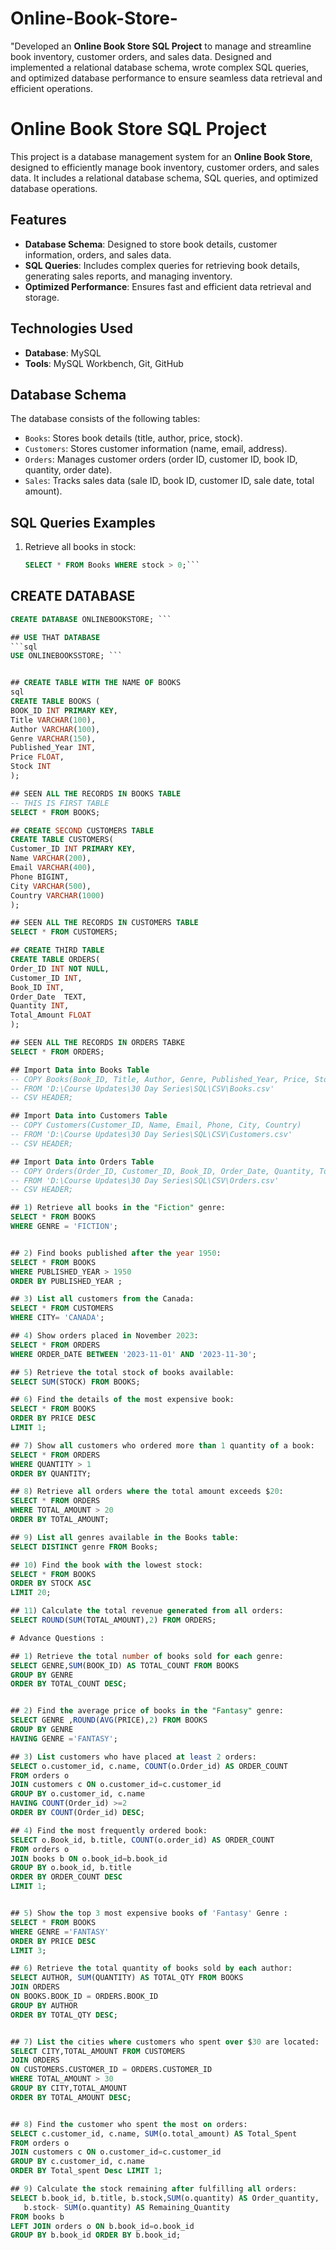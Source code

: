 # Online-Book-Store-
"Developed an **Online Book Store SQL Project** to manage and streamline book inventory, customer orders, and sales data. Designed and implemented a relational database schema, wrote complex SQL queries, and optimized database performance to ensure seamless data retrieval and efficient operations.

# Online Book Store SQL Project

This project is a database management system for an **Online Book Store**, designed to efficiently manage book inventory, customer orders, and sales data. It includes a relational database schema, SQL queries, and optimized database operations.

## Features
- **Database Schema**: Designed to store book details, customer information, orders, and sales data.
- **SQL Queries**: Includes complex queries for retrieving book details, generating sales reports, and managing inventory.
- **Optimized Performance**: Ensures fast and efficient data retrieval and storage.

## Technologies Used
- **Database**: MySQL
- **Tools**: MySQL Workbench, Git, GitHub

## Database Schema
The database consists of the following tables:
- `Books`: Stores book details (title, author, price, stock).
- `Customers`: Stores customer information (name, email, address).
- `Orders`: Manages customer orders (order ID, customer ID, book ID, quantity, order date).
- `Sales`: Tracks sales data (sale ID, book ID, customer ID, sale date, total amount).

## SQL Queries Examples
1. Retrieve all books in stock:
   ```sql
   SELECT * FROM Books WHERE stock > 0;```


## CREATE DATABASE 
 ```sql
CREATE DATABASE ONLINEBOOKSTORE; ```

## USE THAT DATABASE 
 ```sql
USE ONLINEBOOKSSTORE; ```


## CREATE TABLE WITH THE NAME OF BOOKS
sql
CREATE TABLE BOOKS (
BOOK_ID INT PRIMARY KEY,
Title VARCHAR(100),
Author VARCHAR(100),
Genre VARCHAR(150),
Published_Year INT,
Price FLOAT,	
Stock INT
);

## SEEN ALL THE RECORDS IN BOOKS TABLE 
-- THIS IS FIRST TABLE 
SELECT * FROM BOOKS;

## CREATE SECOND CUSTOMERS TABLE
CREATE TABLE CUSTOMERS(
Customer_ID INT PRIMARY KEY,
Name VARCHAR(200),	
Email VARCHAR(400),
Phone BIGINT,	
City VARCHAR(500),
Country VARCHAR(1000)
);

## SEEN ALL THE RECORDS IN CUSTOMERS TABLE 
SELECT * FROM CUSTOMERS;

## CREATE THIRD TABLE 
CREATE TABLE ORDERS(
Order_ID INT NOT NULL,
Customer_ID	INT,
Book_ID	INT,
Order_Date	TEXT,
Quantity INT,
Total_Amount FLOAT
);

## SEEN ALL THE RECORDS IN ORDERS TABKE 
SELECT * FROM ORDERS;

## Import Data into Books Table
-- COPY Books(Book_ID, Title, Author, Genre, Published_Year, Price, Stock) 
-- FROM 'D:\Course Updates\30 Day Series\SQL\CSV\Books.csv' 
-- CSV HEADER;

## Import Data into Customers Table
-- COPY Customers(Customer_ID, Name, Email, Phone, City, Country) 
-- FROM 'D:\Course Updates\30 Day Series\SQL\CSV\Customers.csv' 
-- CSV HEADER;

## Import Data into Orders Table
-- COPY Orders(Order_ID, Customer_ID, Book_ID, Order_Date, Quantity, Total_Amount) 
-- FROM 'D:\Course Updates\30 Day Series\SQL\CSV\Orders.csv' 
-- CSV HEADER;

## 1) Retrieve all books in the "Fiction" genre:
SELECT * FROM BOOKS
WHERE GENRE = 'FICTION';


## 2) Find books published after the year 1950:
SELECT * FROM BOOKS 
WHERE PUBLISHED_YEAR > 1950
ORDER BY PUBLISHED_YEAR ;

## 3) List all customers from the Canada:
SELECT * FROM CUSTOMERS
WHERE CITY= 'CANADA';

## 4) Show orders placed in November 2023:
SELECT * FROM ORDERS
WHERE ORDER_DATE BETWEEN '2023-11-01' AND '2023-11-30';

## 5) Retrieve the total stock of books available:
SELECT SUM(STOCK) FROM BOOKS;

## 6) Find the details of the most expensive book:
SELECT * FROM BOOKS 
ORDER BY PRICE DESC
LIMIT 1;

## 7) Show all customers who ordered more than 1 quantity of a book:
SELECT * FROM ORDERS
WHERE QUANTITY > 1
ORDER BY QUANTITY;

## 8) Retrieve all orders where the total amount exceeds $20:
SELECT * FROM ORDERS 
WHERE TOTAL_AMOUNT > 20
ORDER BY TOTAL_AMOUNT;

## 9) List all genres available in the Books table:
SELECT DISTINCT genre FROM Books;

## 10) Find the book with the lowest stock:
SELECT * FROM BOOKS 
ORDER BY STOCK ASC
LIMIT 20;

## 11) Calculate the total revenue generated from all orders:
SELECT ROUND(SUM(TOTAL_AMOUNT),2) FROM ORDERS;

# Advance Questions : 

## 1) Retrieve the total number of books sold for each genre:
SELECT GENRE,SUM(BOOK_ID) AS TOTAL_COUNT FROM BOOKS
GROUP BY GENRE
ORDER BY TOTAL_COUNT DESC;


## 2) Find the average price of books in the "Fantasy" genre:
SELECT GENRE ,ROUND(AVG(PRICE),2) FROM BOOKS
GROUP BY GENRE
HAVING GENRE ='FANTASY';

## 3) List customers who have placed at least 2 orders:
SELECT o.customer_id, c.name, COUNT(o.Order_id) AS ORDER_COUNT
FROM orders o
JOIN customers c ON o.customer_id=c.customer_id
GROUP BY o.customer_id, c.name
HAVING COUNT(Order_id) >=2
ORDER BY COUNT(Order_id) DESC;

## 4) Find the most frequently ordered book:
SELECT o.Book_id, b.title, COUNT(o.order_id) AS ORDER_COUNT
FROM orders o
JOIN books b ON o.book_id=b.book_id
GROUP BY o.book_id, b.title
ORDER BY ORDER_COUNT DESC
LIMIT 1;


## 5) Show the top 3 most expensive books of 'Fantasy' Genre :
SELECT * FROM BOOKS 
WHERE GENRE ='FANTASY'
ORDER BY PRICE DESC
LIMIT 3;

## 6) Retrieve the total quantity of books sold by each author:
SELECT AUTHOR, SUM(QUANTITY) AS TOTAL_QTY FROM BOOKS
JOIN ORDERS
ON BOOKS.BOOK_ID = ORDERS.BOOK_ID
GROUP BY AUTHOR
ORDER BY TOTAL_QTY DESC;


## 7) List the cities where customers who spent over $30 are located:
SELECT CITY,TOTAL_AMOUNT FROM CUSTOMERS
JOIN ORDERS 
ON CUSTOMERS.CUSTOMER_ID = ORDERS.CUSTOMER_ID
WHERE TOTAL_AMOUNT > 30
GROUP BY CITY,TOTAL_AMOUNT
ORDER BY TOTAL_AMOUNT DESC;


## 8) Find the customer who spent the most on orders:
SELECT c.customer_id, c.name, SUM(o.total_amount) AS Total_Spent
FROM orders o
JOIN customers c ON o.customer_id=c.customer_id
GROUP BY c.customer_id, c.name
ORDER BY Total_spent Desc LIMIT 1;

## 9) Calculate the stock remaining after fulfilling all orders:
SELECT b.book_id, b.title, b.stock,SUM(o.quantity) AS Order_quantity,  
	b.stock- SUM(o.quantity) AS Remaining_Quantity
FROM books b
LEFT JOIN orders o ON b.book_id=o.book_id
GROUP BY b.book_id ORDER BY b.book_id;





   
